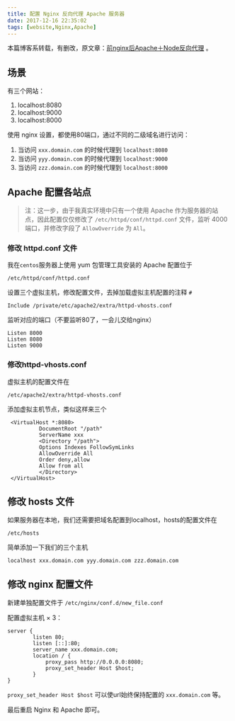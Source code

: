 ```yaml
---
title: 配置 Nginx 反向代理 Apache 服务器
date: 2017-12-16 22:35:02
tags: [website,Nginx,Apache]
---
```


本篇博客系转载，有删改，原文章：[前nginx后Apache＋Node反向代理](http://www.cnblogs.com/dolphinX/p/4068857.html) 。



## 场景

有三个网站：

1. localhost:8080
2. localhost:9000
3. localhost:8000

使用 nginx 设置，都使用80端口，通过不同的二级域名进行访问：

1. 当访问 `xxx.domain.com` 的时候代理到 `localhost:8080`
2. 当访问 `yyy.domain.com` 的时候代理到 `localhost:9000`
3. 当访问 `zzz.domain.com` 的时候代理到 `localhost:8000`

<!--more-->

## Apache 配置各站点

> 注：这一步，由于我真实环境中只有一个使用 Apache 作为服务器的站点，因此配置仅仅修改了 `/etc/httpd/conf/httpd.conf` 文件，监听 4000 端口，并修改字段了 `AllowOverride` 为 `All`。

### 修改 httpd.conf 文件

我在`centos`服务器上使用  yum 包管理工具安装的 Apache 配置位于

```
/etc/httpd/conf/httpd.conf
```

设置三个虚拟主机，修改配置文件，去掉加载虚拟主机配置的注释 `#`

```
Include /private/etc/apache2/extra/httpd-vhosts.conf
```

监听对应的端口（不要监听80了，一会儿交给nginx）

```
Listen 8000
Listen 8080
Listen 9000
```

### 修改httpd-vhosts.conf

虚拟主机的配置文件在

```
/etc/apache2/extra/httpd-vhosts.conf
```

添加虚拟主机节点，类似这样来三个

```
 <VirtualHost *:8080>
          DocumentRoot "/path"
          ServerName xxx
          <Directory "/path">
          Options Indexes FollowSymLinks
          AllowOverride All
          Order deny,allow
          Allow from all
          </Directory>
 </VirtualHost>
```


## 修改 hosts 文件

如果服务器在本地，我们还需要把域名配置到localhost，hosts的配置文件在

```
/etc/hosts
```

简单添加一下我们的三个主机

```
localhost xxx.domain.com yyy.domain.com zzz.domain.com
```



## 修改 nginx 配置文件

新建单独配置文件于 `/etc/nginx/conf.d/new_file.conf`

配置虚拟主机 × 3：

```nginx
server {
        listen 80;
        listen [::]:80;
        server_name xxx.domain.com;
        location / {
            proxy_pass http://0.0.0.0:8080;
            proxy_set_header Host $host;
        }
}
```

`proxy_set_header Host $host` 可以使url始终保持配置的 `xxx.domain.com` 等。



最后重启 Nginx 和 Apache 即可。
